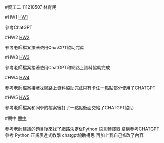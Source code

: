 #資工二 111210507 林育民

#HW1 [HW1](https://github.com/daibao87/sspp/tree/main/1)

參考ChatGPT

#HW2 [HW2](https://github.com/daibao87/sspp/tree/main/2)

參考老師檔案接著使用ChatGPT協助完成

#HW3 [HW3](https://github.com/daibao87/sspp/tree/main/3)

參考老師檔案接著使用ChatGPT和網路上資料協助完成

#HW4 [HW4](https://github.com/daibao87/sspp/tree/main/4)

參考老師檔案接著找網路上資料協助完成只有卡住一點點部分使用了CHATGPT

#HW5 [HW5](https://github.com/daibao87/sspp/tree/main/5)

參考老師檔案和同學的檔案後打了一點點後面交給了CHATGPT協助

#期中 [期中](https://github.com/daibao87/sspp/tree/main/%E6%9C%9F%E4%B8%AD)

參考老師建議的題目後來找了網路決定做Python 語言轉譯器
結構參考CHATGPT 參考 Python 正規表達式教學 chatgpt協助構思 再加上我自己修改了內容
